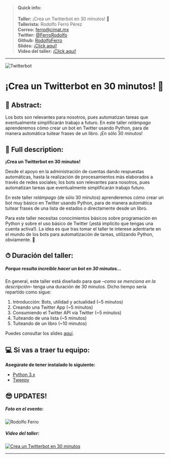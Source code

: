 
> #### Quick info:
> **Taller:** ¡Crea un Twitterbot en 30 minutos! 🤖<br/>
> **Tallerista:** Rodolfo Ferro Pérez<br/>
> **Correo:** [ferro@cimat.mx](mailto:ferro@cimat.mx)<br/>
> **Twitter:** [@FerroRodolfo](https://twitter.com/FerroRodolfo)<br/>
> **Github:** [RodolfoFerro](https://github.com/RodolfoFerro)<br/>
> **Slides:** [¡Click aquí!](https://github.com/PythonDayMX/Twitterbot_en_30/blob/master/Twitterbot%20en%2030.pdf)<br/>
> **Video del taller:** [¡Click aquí!](https://www.youtube.com/watch?v=x0VWnm9CAyE)


-----
![Twitterbot](https://github.com/PythonDayMX/Twitterbot_en_30/blob/master/img.png)

# ¡Crea un Twitterbot en 30 minutos! 🤖

## 📄 Abstract:

Los bots son relevantes para nosotros, pues automatizan tareas que eventualmente simplificarán trabajo a futuro. En este taller _relámpago_ aprenderemos cómo crear un bot en Twitter usando Python, para de manera automática tuitear frases de un libro. ¡En sólo 30 minutos!

## 📑 Full description:

**¡Crea un Twitterbot en 30 minutos!**

Desde el apoyo en la administración de cuentas dando respuestas automáticas, hasta la realización de procesamientos más elaborados a través de redes sociales; los bots son relevantes para nosotros, pues automatizan tareas que eventualmente simplificarán trabajo futuro.

En este taller _relámpago_ (de sólo 30 minutos) aprenderemos cómo crear un bot muy básico en Twitter usando Python, para de manera automática tuitear frases de una lista de estados o directamente desde un libro.

Para este taller necesitas conocimientos básicos sobre programación en Python y sobre el uso básico de Twitter (¡está implícito que tengas una cuenta activa!). La idea es que tras tomar el taller te interese adentrarte en el mundo de los bots para automatización de tareas, utilizando Python, obviamente. 🐍

## ⏱ Duración del taller:

##### Porque resulta increible hacer un bot en 30 minutos...

En general, este taller está diseñado para que –_como se menciona en la descripción_– tenga una duración de 30 minutos. Dicho tiempo sería repartido como sigue:

1. Introducción: Bots, utilidad y actualidad (~5 minutos)
2. Creando una Twitter App (~5 minutos)
3. Consumiendo el Twitter API vía Twitter (~5 minutos)
4. Tuiteando de una lista (~5 minutos)
5. Tuiteando de un libro (~10 minutos)

Puedes consultar los slides [aquí](https://github.com/PythonDayMX/Twitterbot_en_30/blob/master/Twitterbot%20en%2030.pdf).

## 💻 Si vas a traer tu equipo:

**Asegúrate de tener instalado lo siguiente:**

* [Python 3.x](https://www.python.org)
* [Tweepy](http://www.tweepy.org)


## 😎 UPDATES! 

##### Foto en el evento:
![Rodolfo Ferro](https://github.com/RodolfoFerro/Twitterbot_en_30/blob/master/01.jpg)

##### Video del taller:
[![Crea un Twitterbot en 30 minutos](http://img.youtube.com/vi/x0VWnm9CAyE/0.jpg)](http://www.youtube.com/watch?v=x0VWnm9CAyE)

-----
